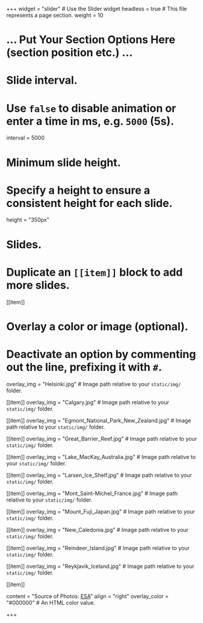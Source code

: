 +++
widget = "slider"  # Use the Slider widget
headless = true  # This file represents a page section.
weight = 10
# ... Put Your Section Options Here (section position etc.) ...

# Slide interval.
# Use `false` to disable animation or enter a time in ms, e.g. `5000` (5s).
interval = 5000

# Minimum slide height.
# Specify a height to ensure a consistent height for each slide.
height = "350px"

# Slides.
# Duplicate an `[[item]]` block to add more slides.
[[item]]
  # Overlay a color or image (optional).
  #   Deactivate an option by commenting out the line, prefixing it with `#`.
  overlay_img = "Helsinki.jpg"  # Image path relative to your `static/img/` folder.

[[item]]
  overlay_img = "Calgary.jpg"  # Image path relative to your `static/img/` folder.

[[item]]
  overlay_img = "Egmont_National_Park_New_Zealand.jpg"  # Image path relative to your `static/img/` folder.

[[item]]
  overlay_img = "Great_Barrier_Reef.jpg"  # Image path relative to your `static/img/` folder.

[[item]]
  overlay_img = "Lake_MacKay_Australia.jpg"  # Image path relative to your `static/img/` folder.

[[item]]
  overlay_img = "Larsen_Ice_Shelf.jpg"  # Image path relative to your `static/img/` folder.

[[item]]
  overlay_img = "Mont_Saint-Michel_France.jpg"  # Image path relative to your `static/img/` folder.

[[item]]
  overlay_img = "Mount_Fuji_Japan.jpg"  # Image path relative to your `static/img/` folder.

[[item]]
  overlay_img = "New_Caledonia.jpg"  # Image path relative to your `static/img/` folder.

[[item]]
  overlay_img = "Reindeer_Island.jpg"  # Image path relative to your `static/img/` folder.

[[item]]
  overlay_img = "Reykjavik_Iceland.jpg"  # Image path relative to your `static/img/` folder.

[[item]]

content = "Source of Photos: [ESA](https://www.esa.int/ESA_Multimedia/Copyright_Notice_Images)"
align = "right"
overlay_color = "#000000"  # An HTML color value.

+++


